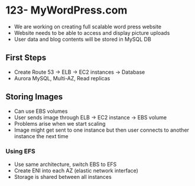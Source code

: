 # 123- MyWordPress.com
- We are working on creating full scalable word press website
- Website needs to be able to access and display picture uploads
- User data and blog contents will be stored in MySQL DB

## First Steps
- Create Route 53 -> ELB -> EC2 instances -> Database
- Aurora MySQL, Multi-AZ, Read replicas

## Storing Images
- Can use EBS volumes
- User sends image through ELB -> EC2 instance -> EBS volume
- Problems arise when we start scaling
- Image might get sent to one instance but then user connects to another instance the next time

### Using EFS
- Use same architecture, switch EBS to EFS
- Create ENI into each AZ (elastic network interface)
- Storage is shared between all instances